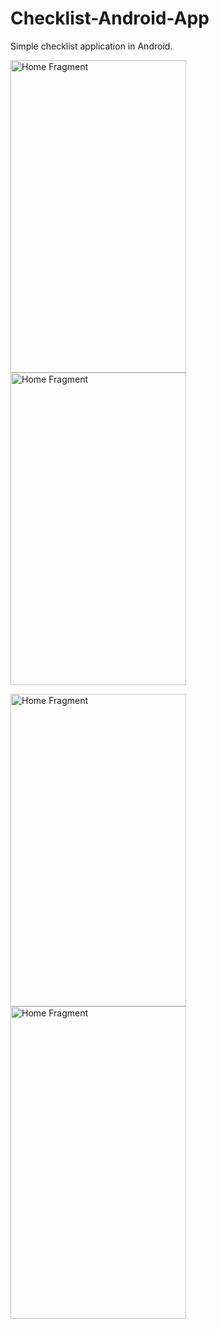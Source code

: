 # Checklist-Android-App
Simple checklist application in Android.

<img 
  src="https://cloud.githubusercontent.com/assets/10732162/14150653/14e1ed70-f678-11e5-9ede-2adaebf8f41c.png" 
  alt="Home Fragment" 
  width = "281.25px"
  height = "500px"/>
<img 
  src="https://cloud.githubusercontent.com/assets/10732162/14150652/14e1b7b0-f678-11e5-836d-1b08a23c83d9.png" 
  alt="Home Fragment" 
  width = "281.25px"
  height = "500px"/>
  
<img 
  src="https://cloud.githubusercontent.com/assets/10732162/14150651/14e0620c-f678-11e5-9334-86ab1648bcf6.png" 
  alt="Home Fragment" 
  width = "281.25px"
  height = "500px"/>
<img 
  src="https://cloud.githubusercontent.com/assets/10732162/14150650/14e0005a-f678-11e5-8a88-cceb252ab2a2.png" 
  alt="Home Fragment" 
  width = "281.25px"
  height = "500px"/>
